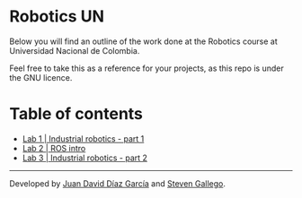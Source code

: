 # Robotics UN
Below you will find an outline of the work done at the Robotics course at Universidad Nacional de Colombia.

Feel free to take this as a reference for your projects, as this repo is under the GNU licence.

# Table of contents
- [Lab 1 | Industrial robotics - part 1](lab1/README.md)
- [Lab 2 | ROS intro](lab2/README.md)
- [Lab 3 | Industrial robotics - part 2](lab3/README.md)
___
Developed by
[Juan David Díaz García](https://github.com/D4vidDG) and [Steven Gallego](https://github.com/jhairssteven).